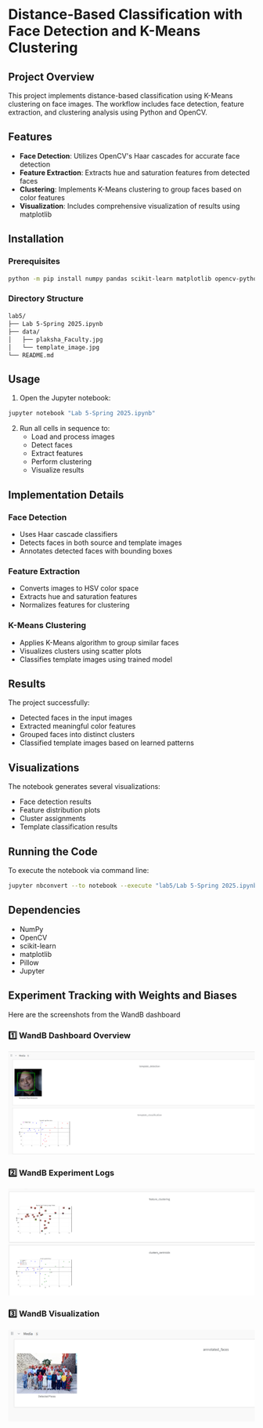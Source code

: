 # Distance-Based Classification with Face Detection and K-Means Clustering

## Project Overview

This project implements distance-based classification using K-Means clustering on face images. The workflow includes face detection, feature extraction, and clustering analysis using Python and OpenCV.

## Features

- **Face Detection**: Utilizes OpenCV's Haar cascades for accurate face detection
- **Feature Extraction**: Extracts hue and saturation features from detected faces
- **Clustering**: Implements K-Means clustering to group faces based on color features
- **Visualization**: Includes comprehensive visualization of results using matplotlib

## Installation

### Prerequisites

```bash
python -m pip install numpy pandas scikit-learn matplotlib opencv-python Pillow jupyter
```

### Directory Structure

```
lab5/
├── Lab 5-Spring 2025.ipynb
├── data/
│   ├── plaksha_Faculty.jpg
│   └── template_image.jpg
└── README.md
```

## Usage

1. Open the Jupyter notebook:

```bash
jupyter notebook "Lab 5-Spring 2025.ipynb"
```

2. Run all cells in sequence to:
   - Load and process images
   - Detect faces
   - Extract features
   - Perform clustering
   - Visualize results

## Implementation Details

### Face Detection

- Uses Haar cascade classifiers
- Detects faces in both source and template images
- Annotates detected faces with bounding boxes

### Feature Extraction

- Converts images to HSV color space
- Extracts hue and saturation features
- Normalizes features for clustering

### K-Means Clustering

- Applies K-Means algorithm to group similar faces
- Visualizes clusters using scatter plots
- Classifies template images using trained model

## Results

The project successfully:

- Detected faces in the input images
- Extracted meaningful color features
- Grouped faces into distinct clusters
- Classified template images based on learned patterns

## Visualizations

The notebook generates several visualizations:

- Face detection results
- Feature distribution plots
- Cluster assignments
- Template classification results

## Running the Code

To execute the notebook via command line:

```bash
jupyter nbconvert --to notebook --execute "lab5/Lab 5-Spring 2025.ipynb" --output "lab5/executed_Lab_5-Spring_2025.ipynb"
```

## Dependencies

- NumPy
- OpenCV
- scikit-learn
- matplotlib
- Pillow
- Jupyter

## Experiment Tracking with Weights and Biases
Here are the screenshots from the WandB dashboard
### 1️⃣ WandB Dashboard Overview
![alt text](image.png)

### 2️⃣ WandB Experiment Logs
![alt text](image-1.png)

### 3️⃣ WandB Visualization
![alt text](image-2.png)